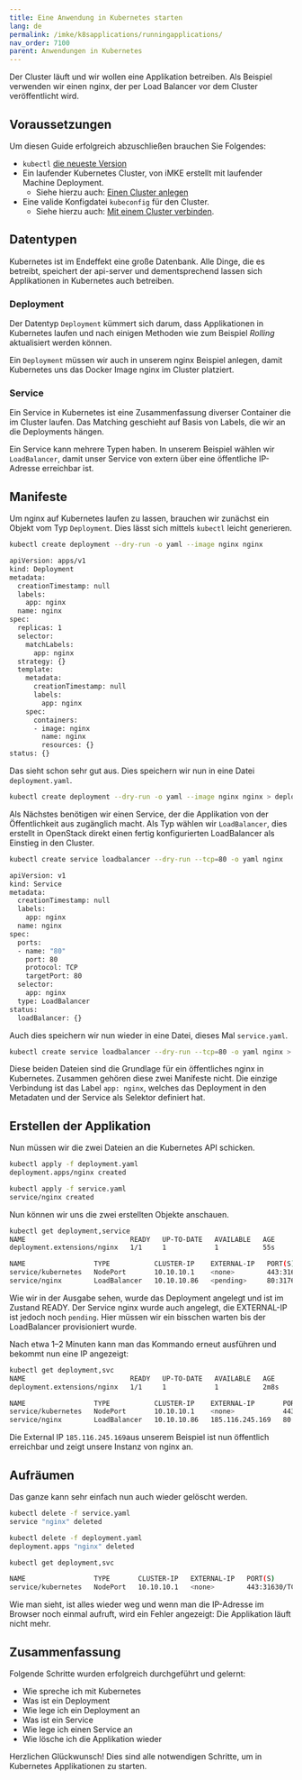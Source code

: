 ```yaml
---
title: Eine Anwendung in Kubernetes starten
lang: de
permalink: /imke/k8sapplications/runningapplications/
nav_order: 7100
parent: Anwendungen in Kubernetes
---
```


Der Cluster läuft und wir wollen eine Applikation
betreiben. Als Beispiel verwenden wir einen nginx, der
per Load Balancer vor dem Cluster veröffentlicht wird.

## Voraussetzungen

Um diesen Guide erfolgreich abzuschließen brauchen Sie Folgendes:

* `kubectl` [die neueste Version](https://kubernetes.io/de/docs/tasks/tools/install-kubectl/)
* Ein laufender Kubernetes Cluster, von iMKE erstellt mit laufender Machine Deployment.
  * Siehe hierzu auch: [Einen Cluster anlegen](/imke/clusterlifecycle/creatingacluster)
* Eine valide Konfigdatei `kubeconfig` für den Cluster.
  * Siehe hierzu auch: [Mit einem Cluster verbinden](/imke/accessmanagement/connectingtoacluster/).

## Datentypen

Kubernetes ist im Endeffekt eine große Datenbank. Alle Dinge, die
es betreibt, speichert der api-server und dementsprechend
lassen sich Applikationen in Kubernetes auch betreiben.

### Deployment

Der Datentyp `Deployment` kümmert sich darum, dass Applikationen
in Kubernetes laufen und nach einigen Methoden wie zum Beispiel _Rolling_
aktualisiert werden können.

Ein `Deployment` müssen wir auch in unserem nginx Beispiel anlegen, damit
Kubernetes uns das Docker Image nginx im Cluster platziert.

### Service

Ein Service in Kubernetes ist eine Zusammenfassung diverser
Container die im Cluster laufen. Das Matching geschieht
auf Basis von Labels, die wir an die Deployments hängen.

Ein Service kann mehrere Typen haben. In unserem Beispiel
wählen wir `LoadBalancer`, damit unser Service von extern
über eine öffentliche IP-Adresse erreichbar ist.

## Manifeste

Um nginx auf Kubernetes laufen zu lassen, brauchen wir
zunächst ein Objekt vom Typ `Deployment`. Dies lässt
sich mittels `kubectl` leicht generieren.

```bash
kubectl create deployment --dry-run -o yaml --image nginx nginx

apiVersion: apps/v1
kind: Deployment
metadata:
  creationTimestamp: null
  labels:
    app: nginx
  name: nginx
spec:
  replicas: 1
  selector:
    matchLabels:
      app: nginx
  strategy: {}
  template:
    metadata:
      creationTimestamp: null
      labels:
        app: nginx
    spec:
      containers:
      - image: nginx
        name: nginx
        resources: {}
status: {}
```

Das sieht schon sehr gut aus. Dies speichern wir nun in eine Datei
`deployment.yaml`.

```bash
kubectl create deployment --dry-run -o yaml --image nginx nginx > deployment.yaml
```

Als Nächstes benötigen wir einen Service, der die Applikation von
der Öffentlichkeit aus zugänglich macht. Als Typ wählen wir
`LoadBalancer`, dies erstellt in OpenStack direkt einen fertig
konfigurierten LoadBalancer als Einstieg in den Cluster.

```bash
kubectl create service loadbalancer --dry-run --tcp=80 -o yaml nginx

apiVersion: v1
kind: Service
metadata:
  creationTimestamp: null
  labels:
    app: nginx
  name: nginx
spec:
  ports:
  - name: "80"
    port: 80
    protocol: TCP
    targetPort: 80
  selector:
    app: nginx
  type: LoadBalancer
status:
  loadBalancer: {}
```

Auch dies speichern wir nun wieder in eine Datei, dieses Mal `service.yaml`.

```bash
kubectl create service loadbalancer --dry-run --tcp=80 -o yaml nginx > service.yaml
```

Diese beiden Dateien sind die Grundlage für ein öffentliches nginx in Kubernetes.
Zusammen gehören diese zwei Manifeste nicht. Die einzige Verbindung ist das Label
`app: nginx`, welches das Deployment in den Metadaten und der Service als Selektor
definiert hat.

## Erstellen der Applikation

Nun müssen wir die zwei Dateien an die Kubernetes API schicken.

```bash
kubectl apply -f deployment.yaml
deployment.apps/nginx created

kubectl apply -f service.yaml
service/nginx created
```

Nun können wir uns die zwei erstellten Objekte anschauen.

```bash
kubectl get deployment,service
NAME                          READY   UP-TO-DATE   AVAILABLE   AGE
deployment.extensions/nginx   1/1     1            1           55s

NAME                 TYPE           CLUSTER-IP    EXTERNAL-IP   PORT(S)         AGE
service/kubernetes   NodePort       10.10.10.1    <none>        443:31630/TCP   2d23h
service/nginx        LoadBalancer   10.10.10.86   <pending>     80:31762/TCP    46s
```

Wie wir in der Ausgabe sehen, wurde das Deployment angelegt und ist im Zustand READY.
Der Service nginx wurde auch angelegt, die EXTERNAL-IP ist jedoch noch
`pending`. Hier müssen wir ein bisschen warten bis der LoadBalancer
provisioniert wurde.

Nach etwa 1–2 Minuten kann man das Kommando erneut ausführen und bekommt
nun eine IP angezeigt:

```bash
kubectl get deployment,svc
NAME                          READY   UP-TO-DATE   AVAILABLE   AGE
deployment.extensions/nginx   1/1     1            1           2m8s

NAME                 TYPE           CLUSTER-IP    EXTERNAL-IP       PORT(S)         AGE
service/kubernetes   NodePort       10.10.10.1    <none>            443:31630/TCP   2d23h
service/nginx        LoadBalancer   10.10.10.86   185.116.245.169   80:31762/TCP    119s
```

Die External IP `185.116.245.169`aus unserem Beispiel ist nun öffentlich
erreichbar und zeigt unsere Instanz von nginx an.

## Aufräumen

Das ganze kann sehr einfach nun auch wieder gelöscht werden.

```bash
kubectl delete -f service.yaml
service "nginx" deleted

kubectl delete -f deployment.yaml
deployment.apps "nginx" deleted

kubectl get deployment,svc

NAME                 TYPE       CLUSTER-IP   EXTERNAL-IP   PORT(S)         AGE
service/kubernetes   NodePort   10.10.10.1   <none>        443:31630/TCP   2d23h
```

Wie man sieht, ist alles wieder weg und wenn man die IP-Adresse im Browser noch einmal aufruft, wird ein Fehler angezeigt: Die Applikation läuft nicht mehr.

## Zusammenfassung

Folgende Schritte wurden erfolgreich durchgeführt und gelernt:

* Wie spreche ich mit Kubernetes
* Was ist ein Deployment
* Wie lege ich ein Deployment an
* Was ist ein Service
* Wie lege ich einen Service an
* Wie lösche ich die Applikation wieder

Herzlichen Glückwunsch! Dies sind alle notwendigen Schritte, um in Kubernetes
Applikationen zu starten.
